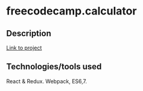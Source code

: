 # freecodecamp.calculator

## Description


[Link to project](https://alexandr-bbm.github.io/freecodecamp.twitch-streamers/)

## Technologies/tools used
React & Redux. 
Webpack, ES6,7.
